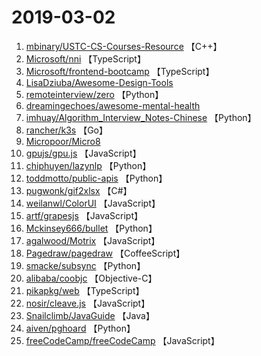 # 2019-03-02

1. [mbinary/USTC-CS-Courses-Resource](https://github.com/mbinary/USTC-CS-Courses-Resource) 【C++】
2. [Microsoft/nni](https://github.com/Microsoft/nni) 【TypeScript】
3. [Microsoft/frontend-bootcamp](https://github.com/Microsoft/frontend-bootcamp) 【TypeScript】
4. [LisaDziuba/Awesome-Design-Tools](https://github.com/LisaDziuba/Awesome-Design-Tools) 
5. [remoteinterview/zero](https://github.com/remoteinterview/zero) 【Python】
6. [dreamingechoes/awesome-mental-health](https://github.com/dreamingechoes/awesome-mental-health) 
7. [imhuay/Algorithm_Interview_Notes-Chinese](https://github.com/imhuay/Algorithm_Interview_Notes-Chinese) 【Python】
8. [rancher/k3s](https://github.com/rancher/k3s) 【Go】
9. [Micropoor/Micro8](https://github.com/Micropoor/Micro8) 
10. [gpujs/gpu.js](https://github.com/gpujs/gpu.js) 【JavaScript】
11. [chiphuyen/lazynlp](https://github.com/chiphuyen/lazynlp) 【Python】
12. [toddmotto/public-apis](https://github.com/toddmotto/public-apis) 【Python】
13. [pugwonk/gif2xlsx](https://github.com/pugwonk/gif2xlsx) 【C#】
14. [weilanwl/ColorUI](https://github.com/weilanwl/ColorUI) 【JavaScript】
15. [artf/grapesjs](https://github.com/artf/grapesjs) 【JavaScript】
16. [Mckinsey666/bullet](https://github.com/Mckinsey666/bullet) 【Python】
17. [agalwood/Motrix](https://github.com/agalwood/Motrix) 【JavaScript】
18. [Pagedraw/pagedraw](https://github.com/Pagedraw/pagedraw) 【CoffeeScript】
19. [smacke/subsync](https://github.com/smacke/subsync) 【Python】
20. [alibaba/coobjc](https://github.com/alibaba/coobjc) 【Objective-C】
21. [pikapkg/web](https://github.com/pikapkg/web) 【TypeScript】
22. [nosir/cleave.js](https://github.com/nosir/cleave.js) 【JavaScript】
23. [Snailclimb/JavaGuide](https://github.com/Snailclimb/JavaGuide) 【Java】
24. [aiven/pghoard](https://github.com/aiven/pghoard) 【Python】
25. [freeCodeCamp/freeCodeCamp](https://github.com/freeCodeCamp/freeCodeCamp) 【JavaScript】
